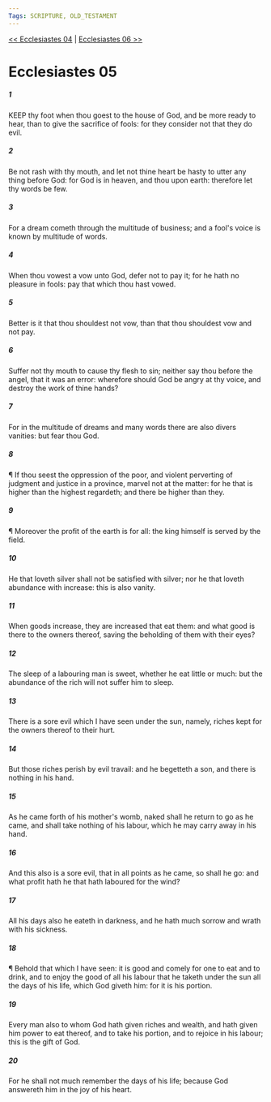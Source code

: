 ```yaml
---
Tags: SCRIPTURE, OLD_TESTAMENT
---
```


[<< Ecclesiastes 04](OLD_TESTAMENT/21_Ecclesiastes/Ecclesiastes_04.md) | [Ecclesiastes 06 >>](OLD_TESTAMENT/21_Ecclesiastes/Ecclesiastes_06.md)

# Ecclesiastes 05

##### 1
 KEEP thy foot when thou goest to the house of God, and be more ready to hear, than to give the sacrifice of fools: for they consider not that they do evil.
##### 2
 Be not rash with thy mouth, and let not thine heart be hasty to utter any thing before God: for God is in heaven, and thou upon earth: therefore let thy words be few.
##### 3
 For a dream cometh through the multitude of business; and a fool's voice is known by multitude of words.
##### 4
 When thou vowest a vow unto God, defer not to pay it; for he hath no pleasure in fools: pay that which thou hast vowed.
##### 5
 Better is it that thou shouldest not vow, than that thou shouldest vow and not pay.
##### 6
 Suffer not thy mouth to cause thy flesh to sin; neither say thou before the angel, that it was an error: wherefore should God be angry at thy voice, and destroy the work of thine hands?
##### 7
 For in the multitude of dreams and many words there are also divers vanities: but fear thou God.
##### 8
 ¶ If thou seest the oppression of the poor, and violent perverting of judgment and justice in a province, marvel not at the matter: for he that is higher than the highest regardeth; and there be higher than they.
##### 9
 ¶ Moreover the profit of the earth is for all: the king himself is served by the field.
##### 10
 He that loveth silver shall not be satisfied with silver; nor he that loveth abundance with increase: this is also vanity.
##### 11
 When goods increase, they are increased that eat them: and what good is there to the owners thereof, saving the beholding of them with their eyes?
##### 12
 The sleep of a labouring man is sweet, whether he eat little or much: but the abundance of the rich will not suffer him to sleep.
##### 13
 There is a sore evil which I have seen under the sun, namely, riches kept for the owners thereof to their hurt.
##### 14
 But those riches perish by evil travail: and he begetteth a son, and there is nothing in his hand.
##### 15
 As he came forth of his mother's womb, naked shall he return to go as he came, and shall take nothing of his labour, which he may carry away in his hand.
##### 16
 And this also is a sore evil, that in all points as he came, so shall he go: and what profit hath he that hath laboured for the wind?
##### 17
 All his days also he eateth in darkness, and he hath much sorrow and wrath with his sickness.
##### 18
 ¶ Behold that which I have seen: it is good and comely for one to eat and to drink, and to enjoy the good of all his labour that he taketh under the sun all the days of his life, which God giveth him: for it is his portion.
##### 19
 Every man also to whom God hath given riches and wealth, and hath given him power to eat thereof, and to take his portion, and to rejoice in his labour; this is the gift of God.
##### 20
 For he shall not much remember the days of his life; because God answereth him in the joy of his heart.
